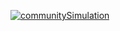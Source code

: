 [![communitySimulation](https://github.com/rshrch/communitySim/actions/workflows/main.yml/badge.svg)](https://github.com/rshrch/communitySim/actions/workflows/main.yml)
